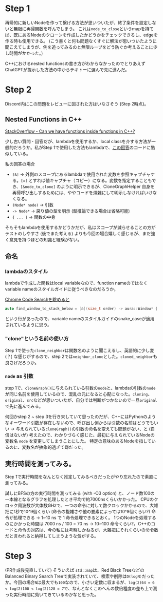 # Step 1

再帰的に新しいNodeを作って繋げる方法が思いついたが、終了条件を設定しないと無限に再帰関数を呼んでしまう。
これは`node_to_close`というmapを持てば、既にあるNodeのクローンを作成したかどうかをチェックできるし、edgeを作る時も使用できる。
(こう書くと何も問題なくすぐに解法が思いついたように聞こえてしまうが、例を追ってみるのと無限ループをどう防ぐか考えることに少し時間がかかった。)

C++におけるnested functionsの書き方がわからなかったのでとりあえずChatGPTが提示した方法の中からテキトーに選んで先に進んだ。

# Step 2

Discord内にこの問題をレビューに回された方はいなさそう (Step 2時点)。

## Nested Functions in C++

[StackOverflow - Can we have functions inside functions in C++?](https://stackoverflow.com/questions/4324763/can-we-have-functions-inside-functions-in-c)

少し古い質問・回答だが、lambdaを使用するか、local classを介する方法が一般的だろうか。私がStep 1で使用した方法もlambdaで、[この回答](https://stackoverflow.com/a/46566416/16193058)のコードに酷似している。

私の回答の場合

- `[&]` -> 外側のスコープにあるlambdaで使用された変数を参照キャプチャする。`[=]` とすれば値キャプチャ（コピー）になる。変数を指定することもでき、`[&node_to_clone]` のように明示できるが、CloneGraphHelper 自身を再帰呼び出しするためには、ややコードを煩雑にして明示しなければいけなくなる。
- `(Node* node)` -> 引数
- `-> Node*` -> 戻り値の型を明示 (型推論できる場合は省略可能)
- `{ ... }` -> 関数の中身

そもそもlambdaを使用するかどうかだが、私はスコープが減らせることの方がテストのしやすさ (後でまた考える) よりも今回の場合嬉しく感じるが、まだ強く意見を持つほどの知識と経験がない。

## 命名

### lambdaのスタイル

lambdaで作成した関数はlocal variableなので、function nameのではなくvariable nameのスタイルガイドに従うべきなのだろうか。

[Chrome Code Searchを眺めると](https://source.chromium.org/chromium/chromium/src/+/main:ash/wm/desks/desk.cc;l=889?q=%5C%5B%26%5C%5D&ss=chromium%2Fchromium%2Fsrc)

```cpp
auto find_window_to_stack_below = [&](size_t order) -> aura::Window* {
```

という行があったので、variable nameのスタイルガイドのsnake_caseが適用されているように思う。

### "clone"という名前の使い方

Step 1で使った`clone_neighbor`は関数名のように聞こえるし、英語的に少し変 (？) な感じがするので、step 2では`neighbor_clone`とした。`cloned_neighbor`も良さげだろうか。

### `node` as 引数

step 1で、`cloneGraph()`に与えられている引数の`node`と、lambdaの引数の`node`が同じ名前を使用しているので、混乱の元になると心配になった。`cloning`、`original`、`src`などが思いついたが、自分では判断がつかないので一旦`original`で先に進んでみる。

何回かstep 2 \~ step 3を行き来していて思ったのだが、C++にはPythonのようなキーワード引数が存在しないので、呼び出し側からは引数の名前はどうでもいい -> 与えられている`cloneGraph()`の引数の命名を変えても問題がない、と (自信はないが) 考えたので、わかりづらく感じた、最初に与えられているNodeの変数名 `node` を変更してしまうことにした。
特定の意味のあるNodeを指しているのに、変数名が抽象的過ぎて嫌だった。

## 実行時間を測ってみる。

Step 1で実行時間をなんとなく推定してみるべきだったがやり忘れたので素直に測ってみる。

試しにBFSの方の実行時間を測ってみる (with -O3 option) と、ノード数100の一本線となるグラフを処理したとき平均で約7000nsくらいかかった。
CPUのクロック周波数が大体数GHzで、一つの命令に対して数クロックかかるので、大雑把に1秒で10^9個くらい (命令の複雑さや他の要素によっては10^8個くらい?) 命令が処理できる -> 1\~10 ns で 1 命令処理できるとおく。
1つのNodeを処理するのにかかった時間は 7000 ns / 100 = 70 ns -> 10\~100 命令くらい?。C++のコードと命令の対応は、今の私には考察しかねるが、大雑把にそれくらいの命令数だと言われると納得してしまうような気がする。

# Step 3

(PR作成後見直していて) そういえば `std::map`は、Red Black TreeなどのBalanced Binary Search Treeで実装されていて、検索や削除は`O(logN)`だったか。今回の場合`N`は最大でも`100`なので、小さい定数に収まるが、`log(2)64 = 6 < log(2)100 < log(2)128 = 7`で、なんとなくこのへんの数倍程度の差も上で測った実行時間に効いてきているのかなと思った。
